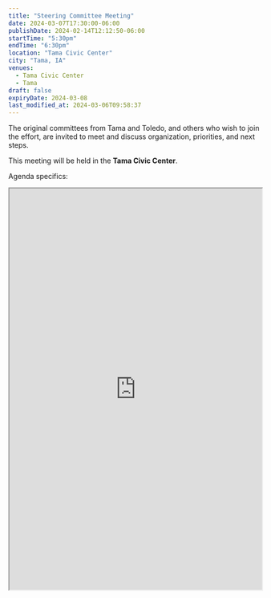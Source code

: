 ```yaml
---
title: "Steering Committee Meeting"
date: 2024-03-07T17:30:00-06:00
publishDate: 2024-02-14T12:12:50-06:00
startTime: "5:30pm"
endTime: "6:30pm"
location: "Tama Civic Center"
city: "Tama, IA"
venues:
  - Tama Civic Center
  - Tama
draft: false
expiryDate: 2024-03-08
last_modified_at: 2024-03-06T09:58:37
--- 
```


The original committees from Tama and Toledo, and others who wish to join the effort, are invited to meet and discuss organization, priorities, and next steps.

This meeting will be held in the **Tama Civic Center**.

Agenda specifics:  

<iframe width=100% height=800 src="https://docs.google.com/document/d/e/2PACX-1vT3MCTKYIXitJC15AXbR40qULOeWy5xK3_4Hu393S5gZ2H09-rm4GOp9NMJMi7fsOzCTp33Xzxa70Ra/pub?embedded=true"></iframe>

<!-- Will be posted as soon as they are available. Check back here often. -->

<!-- ![June 2023 Agenda](images/Healthy-Hometown-Agenda-for-June-2023.png)  -->